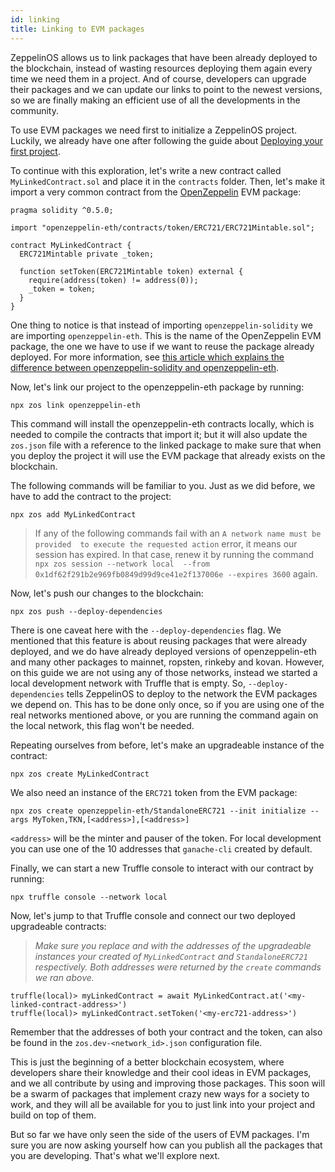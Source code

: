 ```yaml
---
id: linking
title: Linking to EVM packages
---
```


ZeppelinOS allows us to link packages that have been already deployed
to the blockchain, instead of wasting resources deploying them again every time
we need them in a project. And of course, developers can upgrade their
packages and we can update our links to point to the newest versions, so we are
finally making an efficient use of all the developments in the community.

To use EVM packages we need first to initialize a ZeppelinOS project. Luckily,
we already have one after following the guide about
[Deploying your first project](deploying.md).

To continue with this exploration, let's write a new contract called
`MyLinkedContract.sol` and place it in the `contracts` folder. Then,
let's make it import a very common
contract from the [OpenZeppelin](https://openzeppelin.org/) EVM package:

```solidity
pragma solidity ^0.5.0;

import "openzeppelin-eth/contracts/token/ERC721/ERC721Mintable.sol";

contract MyLinkedContract {
  ERC721Mintable private _token;

  function setToken(ERC721Mintable token) external {
    require(address(token) != address(0));
    _token = token;
  }
}
```

One thing to notice is that instead of importing `openzeppelin-solidity` we are
importing `openzeppelin-eth`. This is the name of the OpenZeppelin EVM package,
the one we have to use if we want to reuse the package already deployed.
For more information, see
[this article which explains the difference between openzeppelin-solidity and openzeppelin-eth](https://blog.zeppelin.solutions/getting-started-with-openzeppelin-eth-a-new-stable-and-upgradeable-evm-package-576fb37297d0#125e).

Now, let's link our project to the openzeppelin-eth package by running:

```console
npx zos link openzeppelin-eth
```

This command will install the openzeppelin-eth contracts locally, which is
needed to compile the contracts that import it; but it will also update the
`zos.json` file with a reference to the linked package to make sure that when
you deploy the project it will use the EVM package that already exists on the
blockchain.

The following commands will be familiar to you. Just as we did before, we have
to add the contract to the project:

```console
npx zos add MyLinkedContract
```

> If any of the following commands fail with an `A network name must be provided 
to execute the requested action` error, it means our session has expired. 
In that case, renew it by running the command `npx zos session --network local 
--from 0x1df62f291b2e969fb0849d99d9ce41e2f137006e --expires 3600` again.

Now, let's push our changes to the blockchain:

```console
npx zos push --deploy-dependencies
```

There is one caveat here with the `--deploy-dependencies` flag. We mentioned
that this feature is about reusing packages that were already deployed, and we
do have already deployed versions of openzeppelin-eth and many other packages
to mainnet, ropsten, rinkeby and kovan. However, on this guide we are not using
any of those networks, instead we started a local development network with
Truffle that is empty. So, `--deploy-dependencies` tells ZeppelinOS to deploy
to the network the EVM packages we depend on. This has to be done only once,
so if you are using one of the real networks mentioned above, or you are
running the command again on the local network, this flag won't be needed.

Repeating ourselves from before, let's make an upgradeable instance of the
contract:

```console
npx zos create MyLinkedContract
```

We also need an instance of the `ERC721` token from the EVM package:

```console
npx zos create openzeppelin-eth/StandaloneERC721 --init initialize --args MyToken,TKN,[<address>],[<address>]
```

`<address>` will be the minter and pauser of the token. For local development
you can use one of the 10 addresses that `ganache-cli` created by default.

Finally, we can start a new Truffle console to interact with our contract by running:

```console
npx truffle console --network local
```

Now, let's jump to that Truffle console and connect our two deployed upgradeable contracts:

> _Make sure you replace <my-linked-contract-address> and <my-erc721-address> 
with the addresses of the upgradeable instances your created of `MyLinkedContract` 
and `StandaloneERC721` respectively. Both addresses were returned by the `create` 
commands we ran above._

```console
truffle(local)> myLinkedContract = await MyLinkedContract.at('<my-linked-contract-address>')
truffle(local)> myLinkedContract.setToken('<my-erc721-address>')
```

Remember that the addresses of both your contract and the token, can also be 
found in the `zos.dev-<network_id>.json` configuration file.

This is just the beginning of a better blockchain ecosystem, where developers
share their knowledge and their cool ideas in EVM packages, and we all
contribute by using and improving those packages. This soon will be a swarm of
packages that implement crazy new ways for a society to work, and they will all
be available for you to just link into your project and build on top of them.

But so far we have only seen the side of the users of EVM packages. I'm sure
you are now asking yourself how can you publish all the packages that you are
developing. That's what we'll explore next.
